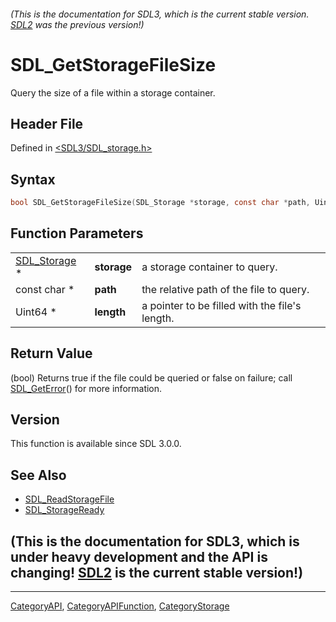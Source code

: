 ###### (This is the documentation for SDL3, which is the current stable version. [SDL2](https://wiki.libsdl.org/SDL2/) was the previous version!)
# SDL_GetStorageFileSize

Query the size of a file within a storage container.

## Header File

Defined in [<SDL3/SDL_storage.h>](https://github.com/libsdl-org/SDL/blob/main/include/SDL3/SDL_storage.h)

## Syntax

```c
bool SDL_GetStorageFileSize(SDL_Storage *storage, const char *path, Uint64 *length);
```

## Function Parameters

|                              |             |                                                |
| ---------------------------- | ----------- | ---------------------------------------------- |
| [SDL_Storage](SDL_Storage) * | **storage** | a storage container to query.                  |
| const char *                 | **path**    | the relative path of the file to query.        |
| Uint64 *                     | **length**  | a pointer to be filled with the file's length. |

## Return Value

(bool) Returns true if the file could be queried or false on failure; call
[SDL_GetError](SDL_GetError)() for more information.

## Version

This function is available since SDL 3.0.0.

## See Also

- [SDL_ReadStorageFile](SDL_ReadStorageFile)
- [SDL_StorageReady](SDL_StorageReady)


## (This is the documentation for SDL3, which is under heavy development and the API is changing! [SDL2](https://wiki.libsdl.org/SDL2/) is the current stable version!)



----
[CategoryAPI](CategoryAPI), [CategoryAPIFunction](CategoryAPIFunction), [CategoryStorage](CategoryStorage)

